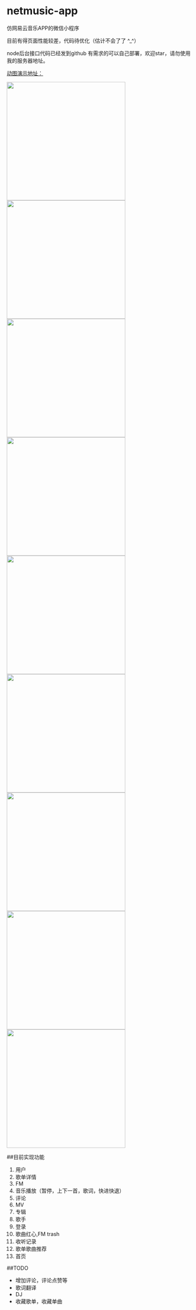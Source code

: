 # netmusic-app
仿网易云音乐APP的微信小程序

目前有得页面性能较差，代码待优化（估计不会了了 ^_^）

node后台接口代码已经发到github 有需求的可以自己部署，欢迎star，请勿使用我的服务器地址。

 [动图演示地址：](http://7vik7b.com1.z0.glb.clouddn.com/20161212_112210.gif)

 
<image width="320" src="http://7vik7b.com1.z0.glb.clouddn.com/IMG_4271.PNG"/>
<image width="320" src="http://7vik7b.com1.z0.glb.clouddn.com/IMG_4279.PNG"/>
<image width="320" src="http://7vik7b.com1.z0.glb.clouddn.com/IMG_4274.PNG"/>
<image width="320" src="http://7vik7b.com1.z0.glb.clouddn.com/IMG_4272.PNG"/>
<image width="320" src="http://7vik7b.com1.z0.glb.clouddn.com/IMG_4276.PNG"/>
<image width="320" src="http://7vik7b.com1.z0.glb.clouddn.com/IMG_4277.PNG"/>
<image width="320" src="http://7vik7b.com1.z0.glb.clouddn.com/IMG_4275.PNG"/>
<image width="320" src="http://7vik7b.com1.z0.glb.clouddn.com/IMG_4273.PNG"/>
<image width="320" src="http://7vik7b.com1.z0.glb.clouddn.com/IMG_4278.PNG"/>

##目前实现功能

1. 用户
2. 歌单详情
3. FM
4. 音乐播放（暂停，上下一首，歌词，快进快退）
5. 评论
6. MV
7. 专辑
8. 歌手
9. 登录
10. 歌曲红心,FM trash
11. 收听记录
12. 歌单歌曲推荐
13. 首页

##TODO
* 增加评论，评论点赞等 
* 歌词翻译
* DJ
* 收藏歌单，收藏单曲
